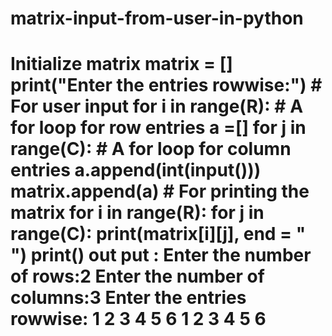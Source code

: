 # matrix-input-from-user-in-python
# Initialize matrix matrix = [] print("Enter the entries rowwise:")    # For user input for i in range(R):          # A for loop for row entries     a =[]     for j in range(C):      # A for loop for column entries          a.append(int(input()))     matrix.append(a)    # For printing the matrix for i in range(R):     for j in range(C):         print(matrix[i][j], end = " ")     print()         out put  : Enter the number of rows:2 Enter the number of columns:3 Enter the entries rowwise: 1 2 3 4 5 6  1 2 3  4 5 6 
